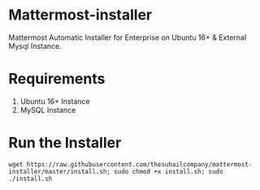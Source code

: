 # Mattermost-installer
Mattermost Automatic Installer for Enterprise on Ubuntu 16+ &amp; External Mysql Instance.

# Requirements
1. Ubuntu 16+ Instance
2. MySQL Instance 

# Run the Installer

```
wget https://raw.githubusercontent.com/thesuhailcompany/mattermost-installer/master/install.sh; sudo chmod +x install.sh; sudo ./install.sh
```

